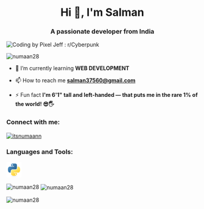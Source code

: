 <h1 align="center">Hi 👋, I'm Salman</h1>
<h3 align="center">A passionate developer from India</h3>

<img src="https://i.redd.it/n8agw6z2smyb1.gif" jsaction="" class="sFlh5c FyHeAf iPVvYb" style="max-width: 600px; height: 314px; margin: 0px; width: 558px;" alt="Coding by Pixel Jeff : r/Cyberpunk" jsname="kn3ccd">
<p align="left"> <img src="https://komarev.com/ghpvc/?username=numaan28&label=Profile%20views&color=0e75b6&style=flat" alt="numaan28" /> </p>

- 🌱 I’m currently learning **WEB DEVELOPMENT**

- 📫 How to reach me **salman37560@gmail.com**

- ⚡ Fun fact **I'm 6'1" tall and left-handed — that puts me in the rare 1% of the world! 😎🖐️**

<h3 align="left">Connect with me:</h3>
<p align="left">
<a href="https://instagram.com/itsnumaann" target="blank"><img align="center" src="https://raw.githubusercontent.com/rahuldkjain/github-profile-readme-generator/master/src/images/icons/Social/instagram.svg" alt="itsnumaann" height="30" width="40" /></a>
</p>

<h3 align="left">Languages and Tools:</h3>
<p align="left"> <a href="https://www.python.org" target="_blank" rel="noreferrer"> <img src="https://raw.githubusercontent.com/devicons/devicon/master/icons/python/python-original.svg" alt="python" width="40" height="40"/> </a> </p>

<p><img align="left" src="https://github-readme-stats.vercel.app/api/top-langs?username=numaan28&show_icons=true&locale=en&layout=compact" alt="numaan28" /></p>

<p>&nbsp;<img align="center" src="https://github-readme-stats.vercel.app/api?username=numaan28&show_icons=true&locale=en" alt="numaan28" /></p>

<p><img align="center" src="https://github-readme-streak-stats.herokuapp.com/?user=numaan28&" alt="numaan28" /></p>
